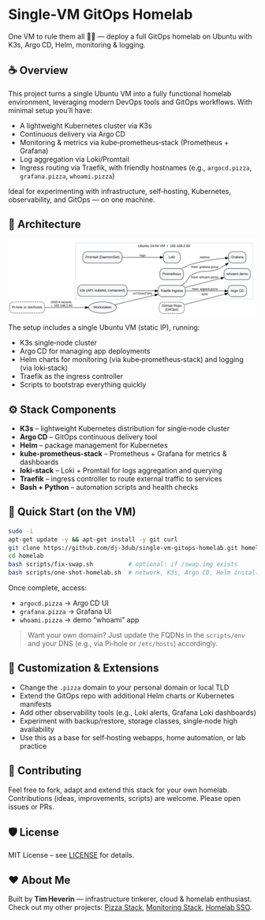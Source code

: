# Single‑VM GitOps Homelab  
One VM to rule them all 🧙‍♂️ — deploy a full GitOps homelab on Ubuntu with K3s, Argo CD, Helm, monitoring & logging.

## ☕ Overview  
This project turns a single Ubuntu VM into a fully functional homelab environment, leveraging modern DevOps tools and GitOps workflows. With minimal setup you’ll have:  
- A lightweight Kubernetes cluster via K3s  
- Continuous delivery via Argo CD  
- Monitoring & metrics via kube‑prometheus‑stack (Prometheus + Grafana)  
- Log aggregation via Loki/Promtail  
- Ingress routing via Traefik, with friendly hostnames (e.g., `argocd.pizza`, `grafana.pizza`, `whoami.pizza`)  

Ideal for experimenting with infrastructure, self‑hosting, Kubernetes, observability, and GitOps — on one machine.

## 🧱 Architecture  
![Homelab Architecture (Single‑VM K3s)](docs/homelab.svg)  

The setup includes a single Ubuntu VM (static IP), running:  
- K3s single‑node cluster  
- Argo CD for managing app deployments  
- Helm charts for monitoring (via kube‑prometheus‑stack) and logging (via loki‑stack)  
- Traefik as the ingress controller  
- Scripts to bootstrap everything quickly  

## ⚙️ Stack Components  
- **K3s** – lightweight Kubernetes distribution for single‑node cluster  
- **Argo CD** – GitOps continuous delivery tool  
- **Helm** – package management for Kubernetes  
- **kube‑prometheus‑stack** – Prometheus + Grafana for metrics & dashboards  
- **loki‑stack** – Loki + Promtail for logs aggregation and querying  
- **Traefik** – ingress controller to route external traffic to services  
- **Bash + Python** – automation scripts and health checks  

## 🚀 Quick Start (on the VM)  
```bash
sudo -i
apt-get update -y && apt-get install -y git curl
git clone https://github.com/dj‑3dub/single‑vm‑gitops‑homelab.git homelab
cd homelab
bash scripts/fix-swap.sh          # optional: if /swap.img exists
bash scripts/one-shot-homelab.sh  # network, K3s, Argo CD, Helm installs, whoami, optional TLS
```

Once complete, access:  
- `argocd.pizza` → Argo CD UI  
- `grafana.pizza` → Grafana UI  
- `whoami.pizza` → demo “whoami” app  
> Want your own domain? Just update the FQDNs in the `scripts/env` and your DNS (e.g., via Pi‑hole or `/etc/hosts`) accordingly.

## 🔧 Customization & Extensions  
- Change the `.pizza` domain to your personal domain or local TLD  
- Extend the GitOps repo with additional Helm charts or Kubernetes manifests  
- Add other observability tools (e.g., Loki alerts, Grafana Loki dashboards)  
- Experiment with backup/restore, storage classes, single‑node high availability  
- Use this as a base for self‑hosting webapps, home automation, or lab practice  

## 🤝 Contributing  
Feel free to fork, adapt and extend this stack for your own homelab. Contributions (ideas, improvements, scripts) are welcome. Please open issues or PRs.

## 🛡️ License  
MIT License – see [LICENSE](LICENSE) for details.

## ❤️ About Me  
Built by **Tim Heverin** — infrastructure tinkerer, cloud & homelab enthusiast.  
Check out my other projects: [Pizza Stack](https://github.com/dj-3dub/pizza-stack), [Monitoring Stack](https://github.com/dj-3dub/monitoring-stack), [Homelab SSO](https://github.com/dj-3dub/homelab-sso).
